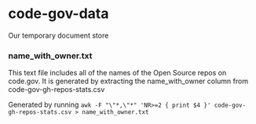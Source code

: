 # code-gov-data
Our temporary document store

### name_with_owner.txt
This text file includes all of the names of the Open Source repos on code.gov.  It is generated by extracting the name_with_owner column from code-gov-gh-repos-stats.csv

Generated by running `awk -F "\"*,\"*" 'NR>=2 { print $4 }' code-gov-gh-repos-stats.csv > name_with_owner.txt`
